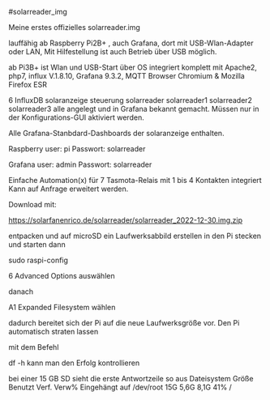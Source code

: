 #solarreader_img


Meine erstes offizielles solarreader.img 

lauffähig ab Raspberry Pi2B+  , auch Grafana, dort mit USB-Wlan-Adapter oder LAN, 
Mit Hilfestellung ist auch Betrieb über USB möglich.

ab Pi3B+ ist Wlan  und USB-Start über OS integriert
komplett mit Apache2, php7, 
influx V.1.8.10, Grafana 9.3.2, MQTT
Browser Chromium & Mozilla Firefox ESR

6 InfluxDB
solaranzeige
steuerung
solarreader
solarreader1
solarreader2
solarreader3
alle angelegt und in Grafana bekannt gemacht.
Müssen nur in der Konfigurations-GUI aktiviert werden.

Alle Grafana-Stanbdard-Dashboards der solaranzeige enthalten.

Raspberry
user: pi            Passwort: solarreader

Grafana
user: admin     Passwort: solarreader
 
Einfache Automation(x) für 7 Tasmota-Relais mit 1 bis 4 Kontakten integriert
Kann auf Anfrage erweitert werden.

Download mit:

https://solarfanenrico.de/solarreader/solarreader_2022-12-30.img.zip

entpacken und auf microSD ein Laufwerksabbild erstellen
in den Pi stecken und starten
dann 

sudo raspi-config

6 Advanced Options    auswählen

danach

A1 Expanded Filesystem     wählen

dadurch bereitet sich der Pi auf die neue Laufwerksgröße vor.
Den Pi automatisch straten lassen

mit dem Befehl

df -h kann man den Erfolg kontrollieren

bei einer 15 GB SD sieht die erste Antwortzeile so aus
Dateisystem Größe Benutzt Verf. Verw% Eingehängt auf
/dev/root        15G    5,6G    8,1G   41%        /



